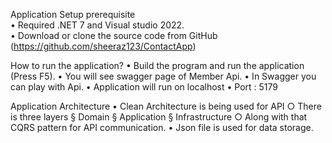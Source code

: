 Application Setup prerequisite  
	• Required .NET 7 and Visual studio 2022.	
	• Download or clone the source code from GitHub (https://github.com/sheeraz123/ContactApp)

How to run the application?
	• Build the program and run the application (Press F5).	
	• You will see swagger page of Member Api.
	• In Swagger you can play with Api.
	• Application will run on localhost
	• Port : 5179

Application Architecture
	• Clean Architecture is being used for API
		○ There is three layers
			§ Domain
			§ Application 
			§ Infrastructure
		○ Along with that CQRS pattern for API communication.
	• Json file is used for data storage.


	
	
